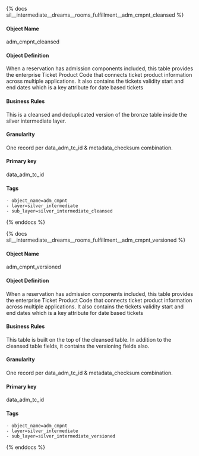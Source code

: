 {% docs sil__intermediate__dreams__rooms_fulfillment__adm_cmpnt_cleansed %}

#### Object Name
adm_cmpnt_cleansed

#### Object Definition
When a reservation has admission components included, this table provides the enterprise Ticket Product Code that connects ticket product information across multiple applications. It also contains the tickets validity start and end dates which is a key attribute for date based tickets

#### Business Rules
This is a cleansed and deduplicated version of the bronze table inside the silver intermediate layer.

#### Granularity
One record per data_adm_tc_id & metadata_checksum combination.

#### Primary key
data_adm_tc_id

#### Tags
    - object_name=adm_cmpnt
    - layer=silver_intermediate
    - sub_layer=silver_intermediate_cleansed

{% enddocs %}

{% docs sil__intermediate__dreams__rooms_fulfillment__adm_cmpnt_versioned %}

#### Object Name
adm_cmpnt_versioned

#### Object Definition
When a reservation has admission components included, this table provides the enterprise Ticket Product Code that connects ticket product information across multiple applications. It also contains the tickets validity start and end dates which is a key attribute for date based tickets

#### Business Rules
This table is built on the top of the cleansed table. In addition to the cleansed table fields, it contains the versioning fields also.

#### Granularity
One record per data_adm_tc_id & metadata_checksum combination.

#### Primary key
data_adm_tc_id

#### Tags
    - object_name=adm_cmpnt
    - layer=silver_intermediate
    - sub_layer=silver_intermediate_versioned

{% enddocs %}